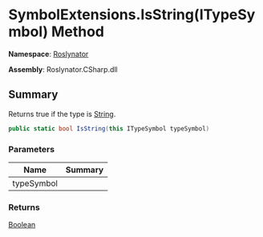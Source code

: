 # SymbolExtensions\.IsString\(ITypeSymbol\) Method

**Namespace**: [Roslynator](../../README.md)

**Assembly**: Roslynator\.CSharp\.dll

## Summary

Returns true if the type is [String](https://docs.microsoft.com/en-us/dotnet/api/system.string)\.

```csharp
public static bool IsString(this ITypeSymbol typeSymbol)
```

### Parameters

| Name | Summary |
| ---- | ------- |
| typeSymbol | |

### Returns

[Boolean](https://docs.microsoft.com/en-us/dotnet/api/system.boolean)

